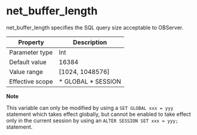 net_buffer_length 
======================================

net_buffer_length specifies the SQL query size acceptable to OBServer. 


|  **Property**   |                                              **Description**                                               |
|-----------------|------------------------------------------------------------------------------------------------------------|
| Parameter type  | Int                                                                                                        |
| Default value   | 16384                                                                                                      |
| Value range     | \[1024, 1048576\]                                                                                          |
| Effective scope | * GLOBAL   * SESSION    |


**Note**



This variable can only be modified by using a `SET GLOBAL xxx = yyy` statement which takes effect globally, but cannot be enabled to take effect only in the current session by using an `ALTER SESSION SET xxx = yyy;` statement.
